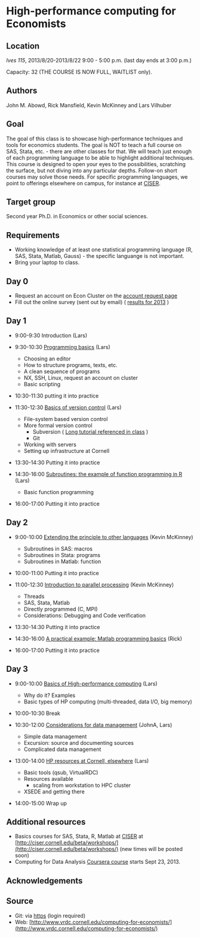 High-performance computing for Economists
=========================================

Location
--------
*Ives 115*, 2013/8/20-2013/8/22 9:00 - 5:00 p.m. (last day ends at 3:00 p.m.)

Capacity: 32 (THE COURSE IS NOW FULL, WAITLIST only).

Authors
-------
John M. Abowd, Rick Mansfield, Kevin McKinney and Lars Vilhuber

Goal
----
The goal of this class is to showcase high-performance techniques and tools for economics students. The goal is NOT to teach a full 
course on SAS, Stata, etc. - there are other classes for that. We will teach just enough of each programming language to
be able to highlight additional techniques. This course is designed to open your eyes to the possibilities, scratching
the surface, but not diving into any particular depths. Follow-on short courses may solve those needs. For
specific programming languages, we point to offerings elsewhere on campus, for instance at [CISER](http://www.ciser.cornell.edu). 

Target group
------------
Second year Ph.D. in Economics or other social sciences.

Requirements
------------
* Working knowledge of at least one statistical programming language (R, SAS, Stata, Matlab, Gauss) - the specific languange is not important.
* Bring your laptop to class.

Day 0
-----
* Request an account on Econ Cluster on the [account request page](https://www.cac.cornell.edu/services/external/RequestCACid.aspx?ProjectID=lv39_0005)
* Fill out the online survey (sent out by email) ( [results for 2013](SurveyResults2013.pdf) )

Day 1
-----
* 9:00-9:30 Introduction (Lars)

* 9:30-10:30 [Programming basics](../documents/day1-1.pdf) (Lars)
	* Choosing an editor
	* How to structure programs, texts, etc.
	* A clean sequence of programs
	* NX, SSH, Linux, request an account on cluster
	* Basic scripting

* 10:30-11:30 putting it into practice

* 11:30-12:30 [Basics of version control](../documents/day1-2.pdf) (Lars)
	* File-system based version control 
	* More formal version control
		- Subversion ( [Long tutorial referenced in class](COMPUTER_Subversion_LongTutorial.pdf) )
		- Git
	* Working with servers
	* Setting up infrastructure at Cornell

* 13:30-14:30 Putting it into practice

* 14:30-16:00 [Subroutines: the example of function programming in R](../documents/day1-3.pdf) (Lars)
	* Basic function programming

* 16:00-17:00 Putting it into practice

Day 2
-----
* 9:00-10:00 [Extending the principle to other languages](../documents/HPC_Class_SubRoutines.pdf) (Kevin McKinney)
	* Subroutines in SAS: macros
	* Subroutines in Stata: programs
	* Subroutines in Matlab: function

* 10:00-11:00 Putting it into practice

* 11:00-12:30 [Introduction to parallel processing](../documents/HPC_Class_Parallel.pdf) (Kevin McKinney)
	* Threads
	* SAS, Stata, Matlab
	* Directly programmed (C, MPI)
	* Considerations: Debugging and Code verification

* 13:30-14:30 Putting it into practice

* 14:30-16:00 [A practical example: Matlab programming basics](../web/coming-soon.html) (Rick)

* 16:00-17:00 Putting it into practice

Day 3
-----
* 9:00-10:00 [Basics of High-performance computing](../web/coming-soon.html) (Lars)
	* Why do it? Examples
	* Basic types of HP computing (multi-threaded, data I/O, big memory)

* 10:00-10:30 Break

* 10:30-12:00 [Considerations for data management](../web/coming-soon.html) (JohnA, Lars)
	* Simple data management
	* Excursion: source and documenting sources
	* Complicated data management

* 13:00-14:00 [HP resources at Cornell, elsewhere](../web/coming-soon.html) (Lars)
	* Basic tools (qsub, VirtualRDC)
	* Resources available
		* scaling from workstation to HPC cluster
	* XSEDE and getting there

* 14:00-15:00 Wrap up

Additional resources
--------------------
* Basics courses for SAS, Stata, R, Matlab at [CISER](http://www.ciser.cornell.edu) at [http://ciser.cornell.edu/beta/workshops/](http://ciser.cornell.edu/beta/workshops/) (new times will be posted soon)
* Computing for Data Analysis [Coursera course](https://www.coursera.org/course/compdata) starts Sept 23, 2013.

Acknowledgements
---------------

Source
------
* Git: via [https](https://vilhuberl@bitbucket.org/computing4economists/computing-for-economists) (login required)
* Web: [http://www.vrdc.cornell.edu/computing-for-economists/](http://www.vrdc.cornell.edu/computing-for-economists/)


